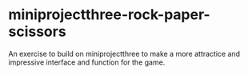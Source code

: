 # miniprojectthree-rock-paper-scissors
An exercise to build on miniprojectthree to make a more attractice and impressive interface and function for the game.
